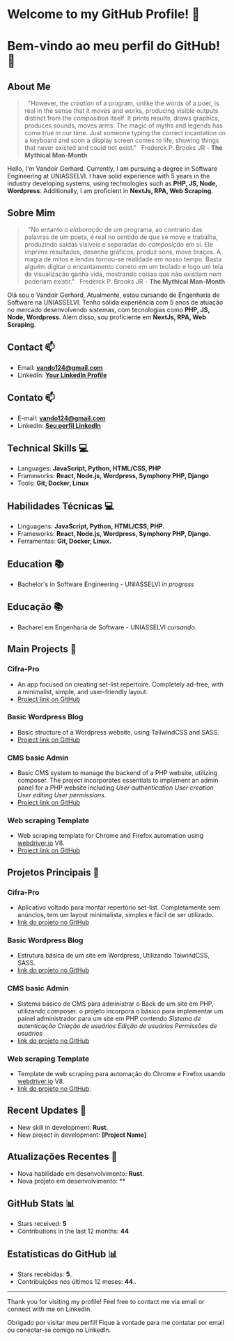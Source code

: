 <!-- English Section -->
# Welcome to my GitHub Profile! 👋
<!-- End of Language Sections -->

<!-- Portuguese Section -->
# Bem-vindo ao meu perfil do GitHub! 👋
<!-- End of Language Sections -->

<!-- English Section -->
## About Me
> &nbsp;
> "However, the *creation* of a program, unlike the words of a poet, is real in the sense that it moves and works, producing visible outputs distinct from the *composition* itself. It prints results, draws graphics, produces sounds, moves arms. The magic of myths and legends has come true in our time. Just someone typing the correct incantation on a keyboard and soon a display screen comes to life, showing things that never existed and could not exist."
> &nbsp;
> Frederck P. Brooks JR - **The Mythical Man-Month**

Hello, I'm Vandoir Gerhard. Currently, I am pursuing a degree in Software Engineering at UNIASSELVI. I have solid experience with 5 years in the industry developing systems, using technologies such as **PHP, JS, Node, Wordpress**. Additionally, I am proficient in **NextJs, RPA, Web Scraping**.
<!-- End of Language Sections -->

<!-- Portuguese Section -->
## Sobre Mim
>  &nbsp;
> "No entanto o *elaboração* de um programa, ao contrario das palavras de um poeta, é real no sentido de que se move e trabalha, produzindo saídas visíveis e separadas do *composição* em si. Ele imprime resultados, desenha gráficos, produz sons, move braços. A magia de mitos e lendas tornou-se realidade em nosso tempo. Basta alguém digitar o encantamento correto em um teclado e logo um tela de visualização ganha vida, mostrando coisas que não existiam nem poderiam existir."
> &nbsp;
>  Frederck P. Brooks JR - **The Mythical Man-Month**

Olá sou o Vandoir Gerhard, Atualmente, estou cursando de Engenharia de Software na UNIASSELVI.
Tenho sólida experiência com 5 anos de atuação no mercado desenvolvendo sistemas, com tecnologias como **PHP, JS, Node, Wordpress**. Além disso, sou proficiente em **NextJs, RPA, Web Scraping**.
<!-- End of Language Sections -->

<!-- English Section -->
## Contact 📫
- Email: **vando124@gmail.com**
- LinkedIn: **[Your LinkedIn Profile](https://br.linkedin.com/in/vandoir-gerhard)**
<!-- End of Language Sections -->

<!-- Portuguese Section -->
## Contato 📫
- E-mail: **vando124@gmail.com**
- LinkedIn: **[Seu perfil LinkedIn](https://br.linkedin.com/in/vandoir-gerhard)**
<!-- End of Language Sections -->

<!-- English Section -->
## Technical Skills 💻
- Languages: **JavaScript, Python, HTML/CSS, PHP**
- Frameworks: **React, Node.js, Wordpress, Symphony PHP, Django**
- Tools: **Git, Docker, Linux**
<!-- End of Language Sections -->

<!-- Portuguese Section -->
## Habilidades Técnicas 💻
- Linguagens: **JavaScript, Python, HTML/CSS, PHP.**
- Frameworks: **React, Node.js, Wordpress, Symphony PHP, Django.**
- Ferramentas: **Git, Docker, Linux.**
<!-- End of Language Sections -->

<!-- English Section -->
## Education 📚
- Bachelor's in Software Engineering - UNIASSELVI *in progress*
<!-- End of Language Sections -->

<!-- Portuguese Section -->
## Educação 📚
- Bacharel em Engenharia de Software - UNIASSELVI *cursando*.
<!-- End of Language Sections -->

<!-- English Section -->
## Main Projects 🌟
### Cifra-Pro
- An app focused on creating set-list repertoire. Completely ad-free, with a minimalist, simple, and user-friendly layout.
- [Project link on GitHub](https://github.com/VndrGrhrd/Cifra-Pro)

### Basic Wordpress Blog
- Basic structure of a Wordpress website, using TailwindCSS and SASS.
- [Project link on GitHub](https://github.com/VndrGrhrd/wp-website)

### CMS basic Admin
- Basic CMS system to manage the backend of a PHP website, utilizing composer.
The project incorporates essentials to implement an admin panel for a PHP website including *User authentication User creation User editing User permissions*.
- [Project link on GitHub](https://github.com/VndrGrhrd/cms-basic-admin)

### Web scraping Template
- Web scraping template for Chrome and Firefox automation using [webdriver.io](https://webdriver.io) V8.
- [Project link on GitHub](https://github.com/VndrGrhrd/Web-scraping-Template)
<!-- End of Language Sections -->

<!-- Portuguese Section -->
## Projetos Principais 🌟
### Cifra-Pro
- Aplicativo voltado para montar repertório set-list. Completamente sem anúncios, tem um layout minimalista, simples e fácil de ser utilizado.
- [link do projeto no GitHub](https://github.com/VndrGrhrd/Cifra-Pro)

### Basic Wordpress Blog
- Estrutura básica de um site em Wordpress, Utilizando TaiwindCSS, SASS.
- [link do projeto no GitHub](https://github.com/VndrGrhrd/wp-website)

### CMS basic Admin
- Sistema básico de CMS para administrar o Back de um site em PHP, utilizando composer.
o projeto incorpora o básico para implementar um painel administrador para um site em PHP contendo *Sistema de autenticação Criação de usuários Edição de usuários Permissões de usuários*
- [link do projeto no GitHub](https://github.com/VndrGrhrd/cms-basic-admin)

### Web scraping Template
- Template de web scraping para automação do Chrome e Firefox usando [webdriver.io](https://webdriver.io) V8.
- [link do projeto no GitHub](https://github.com/VndrGrhrd/Web-scraping-Template).
<!-- End of Language Sections -->

<!-- English Section -->
## Recent Updates 📢
- New skill in development: **Rust**.
- New project in development: **[Project Name]**
<!-- End of Language Sections -->

<!-- Portuguese Section -->
## Atualizações Recentes 📢
- Nova habilidade em desenvolvimento: **Rust**.
- Nova projeto em desenvolvimento: **
<!-- End of Language Sections -->

<!-- English Section -->
## GitHub Stats 📊
- Stars received: **5**
- Contributions in the last 12 months: **44**
<!-- End of Language Sections -->

<!-- Portuguese Section -->
## Estatísticas do GitHub 📊
- Stars recebidas: **5**.
- Contribuições nos últimos 12 meses: **44**..
<!-- End of Language Sections -->

<!-- English Section -->
<!-- ## Badges and Achievements 🏆
- [Build Badge](link to your project's build status).
- [Certification X Badge](link to certification X).
- [Hackathon Participation Badge](link to hackathon). -->
<!-- End of Language Sections -->

<!-- Portuguese Section -->
<!-- ## Badges e Conquistas 🏆
- [Badge de Construção](link para o status de construção do seu projeto).
- [Badge de Certificação X](link para a certificação X).
- [Badge de Participação em Hackathon](link para o hackathon). -->
<!-- End of Language Sections -->

 ---

<!-- English Section -->
Thank you for visiting my profile! Feel free to contact me via email or connect with me on LinkedIn.
<!-- End of Language Sections -->

<!-- Portuguese Section -->
Obrigado por visitar meu perfil! Fique à vontade para me contatar por email ou conectar-se comigo no LinkedIn.
<!-- End of Language Sections -->
